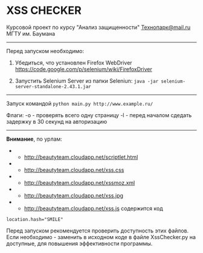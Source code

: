 # XSS CHECKER

Курсовой проект по курсу "Анализ защищенности" 
Технопарк@mail.ru МГТУ им. Баумана


***

Перед запуском необходимо: 

1) Убедиться, что установлен Firefox WebDriver https://code.google.com/p/selenium/wiki/FirefoxDriver

2) Запустить Selenium Server из папки Seleniun:
`java -jar selenium-server-standalone-2.43.1.jar`


***
Запуск командой
`python main.py http://www.example.ru/`

Флаги:
-o   -    проверять всего одну страницу
-l   -    перед началом сдедать задержку в 30 секунд на авторизацию

----
**Внимание**, по урлам:
* * http://beautyteam.cloudapp.net/scriptlet.html
* * http://beautyteam.cloudapp.net/xss.css
* * http://beautyteam.cloudapp.net/xssmoz.xml
* * http://beautyteam.cloudapp.net/xss.jpg
* * http://beautyteam.cloudapp.net/xss.js
содержится код

`location.hash="SMILE"`

Перед запуском рекомендуется проверить доступность этих файлов. Если необходимо - заменить в исходном коде в файле XssChecker.py на доступные, для повышения эффективности программы.
